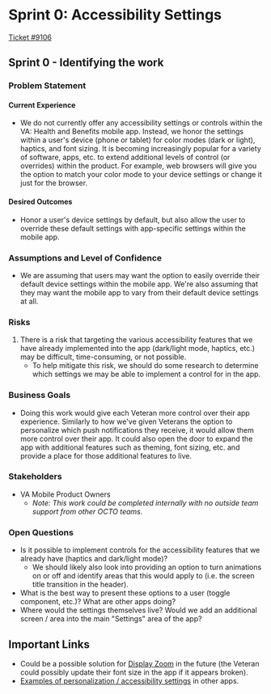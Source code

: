 # Sprint 0: Accessibility Settings

[Ticket #9106](https://app.zenhub.com/workspaces/va-mobile-60f1a34998bc75000f2a489f/issues/gh/department-of-veterans-affairs/va-mobile-app/9106)

## Sprint 0 - Identifying the work

### Problem Statement

#### Current Experience ####

* We do not currently offer any accessibility settings or controls within the VA: Health and Benefits mobile app. Instead, we honor the settings within a user's device (phone or tablet) for color modes (dark or light), haptics, and font sizing. It is becoming increasingly popular for a variety of software, apps, etc. to extend additional levels of control (or overrides) within the product. For example, web browsers will give you the option to match your color mode to your device settings or change it just for the browser. 

#### Desired Outcomes ####

* Honor a user's device settings by default, but also allow the user to override these default settings with app-specific settings within the mobile app.

### Assumptions and Level of Confidence

*  We are assuming that users may want the option to easily override their default device settings within the mobile app. We're also assuming that they may want the mobile app to vary from their default device settings at all.

### Risks

1. There is a risk that targeting the various accessibility features that we have already implemented into the app (dark/light mode, haptics, etc.) may be difficult, time-consuming, or not possible.
   *  To help mitigate this risk, we should do some research to determine which settings we may be able to implement a control for in the app.

### Business Goals
* Doing this work would give each Veteran more control over their app experience. Similarly to how we've given Veterans the option to personalize which push notifications they receive, it would allow them more control over their app. It could also open the door to expand the app with additional features such as theming, font sizing, etc. and provide a place for those additional features to live.

### Stakeholders

* VA Mobile Product Owners
    * _Note: This work could be completed internally with no outside team support from other OCTO teams._

### Open Questions

* Is it possible to implement controls for the accessibility features that we already have (haptics and dark/light mode)?
   * We should likely also look into providing an option to turn animations on or off and identify areas that this would apply to (i.e. the screen title transition in the header).
* What is the best way to present these options to a user (toggle component, etc.)? What are other apps doing?
* Where would the settings themselves live? Would we add an additional screen / area into the main "Settings" area of the app?

## Important Links
*   Could be a possible solution for [Display Zoom](https://github.com/department-of-veterans-affairs/va.gov-team/blob/master/products/va-mobile-app/features/Display%20Zoom%20on%20Android/displayZoomOnAndroid.md) in the future (the Veteran could possibly update their font size in the app if it appears broken).
*   [Examples of personalization / accessibility settings](https://www.figma.com/board/kY6MMlbNUuwvwct2pDqSN3/Personalization-%2F-Accessibility-Examples?node-id=0-1&t=TSFEg0uKzUydQIS2-1) in other apps.
